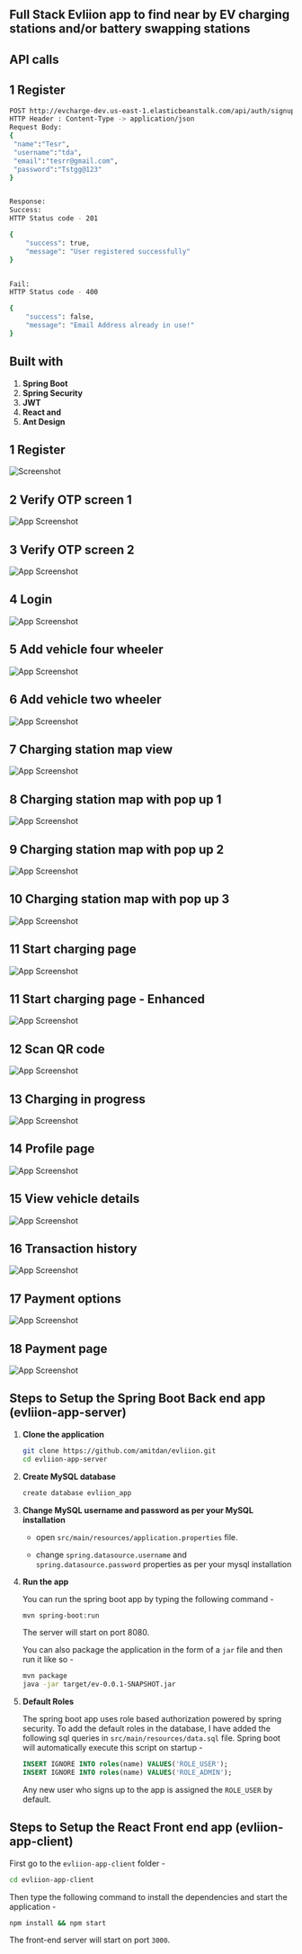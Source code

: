 ## Full Stack Evliion app to find near by EV charging stations and/or battery swapping stations

## API calls
## 1 Register
```bash
POST http://evcharge-dev.us-east-1.elasticbeanstalk.com/api/auth/signup
HTTP Header : Content-Type -> application/json
Request Body:
{
 "name":"Tesr",
 "username":"tda",
 "email":"tesrr@gmail.com",
 "password":"Tstgg@123"
}


Response:
Success:
HTTP Status code - 201

{
    "success": true,
    "message": "User registered successfully"
}


Fail:
HTTP Status code - 400

{
    "success": false,
    "message": "Email Address already in use!"
}
```
## Built with 

1. **Spring Boot**
2. **Spring Security**
3. **JWT**
4. **React and**
5. **Ant Design**

## 1 Register

![Screenshot](https://evliion.s3.amazonaws.com/1-Register.jpg)

## 2 Verify OTP screen 1

![App Screenshot](https://evliion.s3.amazonaws.com/2-Verify-OTP-screen-1.jpg)

## 3 Verify OTP screen 2

![App Screenshot](https://evliion.s3.amazonaws.com/3-Verify-OTP-screen-2.jpg)

## 4 Login

![App Screenshot](https://evliion.s3.amazonaws.com/4-Login.jpg)

## 5 Add vehicle four wheeler

![App Screenshot](https://evliion.s3.amazonaws.com/5-Add-vehicle-four-wheeler.jpg)

## 6 Add vehicle two wheeler

![App Screenshot](https://evliion.s3.amazonaws.com/6-Add-vehicle-two-wheeler.jpg)

## 7 Charging station map view

![App Screenshot](https://evliion.s3.amazonaws.com/7-Charging-station-map-view.jpg)

## 8 Charging station map with pop up 1

![App Screenshot](https://evliion.s3.amazonaws.com/8-Charging-station-map-with-pop-up-1.jpg)

## 9 Charging station map with pop up 2

![App Screenshot](https://evliion.s3.amazonaws.com/9-Charging-station-map-with-pop-up-2.jpg)

## 10 Charging station map with pop up 3

![App Screenshot](https://evliion.s3.amazonaws.com/10-Charging-station-map-with-pop-up-3.jpg)

## 11 Start charging page

![App Screenshot](https://evliion.s3.amazonaws.com/11-Start-charging-page.jpg)

## 11 Start charging page - Enhanced

![App Screenshot](https://evliion.s3.amazonaws.com/11-Start-charging-page-New.jpg)

## 12 Scan QR code

![App Screenshot](https://evliion.s3.amazonaws.com/12-Scan-QR-code.jpg)

## 13 Charging in progress

![App Screenshot](https://evliion.s3.amazonaws.com/13-Charging-in-progress.jpg)

## 14 Profile page

![App Screenshot](https://evliion.s3.amazonaws.com/14-Profile-page.jpg)

## 15 View vehicle details

![App Screenshot](https://evliion.s3.amazonaws.com/15-View-vehicle-details.jpg)

## 16 Transaction history

![App Screenshot](https://evliion.s3.amazonaws.com/16-Transaction-history.jpg)

## 17 Payment options

![App Screenshot](https://evliion.s3.amazonaws.com/17-Payment-options.jpg)

## 18 Payment page

![App Screenshot](https://evliion.s3.amazonaws.com/18-Payment-page.png)


## Steps to Setup the Spring Boot Back end app (evliion-app-server)

1. **Clone the application**

	```bash
	git clone https://github.com/amitdan/evliion.git
	cd evliion-app-server
	```

2. **Create MySQL database**

	```bash
	create database evliion_app
	```

3. **Change MySQL username and password as per your MySQL installation**

	+ open `src/main/resources/application.properties` file.

	+ change `spring.datasource.username` and `spring.datasource.password` properties as per your mysql installation

4. **Run the app**

	You can run the spring boot app by typing the following command -

	```bash
	mvn spring-boot:run
	```

	The server will start on port 8080.

	You can also package the application in the form of a `jar` file and then run it like so -

	```bash
	mvn package
	java -jar target/ev-0.0.1-SNAPSHOT.jar
	```
5. **Default Roles**
	
	The spring boot app uses role based authorization powered by spring security. To add the default roles in the database, I have added the following sql queries in `src/main/resources/data.sql` file. Spring boot will automatically execute this script on startup -

	```sql
	INSERT IGNORE INTO roles(name) VALUES('ROLE_USER');
	INSERT IGNORE INTO roles(name) VALUES('ROLE_ADMIN');
	```

	Any new user who signs up to the app is assigned the `ROLE_USER` by default.

## Steps to Setup the React Front end app (evliion-app-client)

First go to the `evliion-app-client` folder -

```bash
cd evliion-app-client
```

Then type the following command to install the dependencies and start the application -

```bash
npm install && npm start
```

The front-end server will start on port `3000`.

